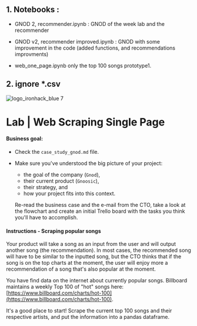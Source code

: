 ## 1. Notebooks :

- GNOD 2, recommender.ipynb : GNOD of the week lab and the recommender 

- GNOD v2, recommender improved.ipynb  : GNOD with some improvement in the code (added functions, and recommendations improvments)

- web_one_page.ipynb  only the top 100 songs prototype1.


## 2. ignore *.csv









![logo_ironhack_blue 7](https://user-images.githubusercontent.com/23629340/40541063-a07a0a8a-601a-11e8-91b5-2f13e4e6b441.png)

# Lab | Web Scraping Single Page

#### Business goal:

- Check the `case_study_gnod.md` file.
- Make sure you've understood the big picture of your project:

  - the goal of the company (`Gnod`),
  - their current product (`Gnoosic`),
  - their strategy, and
  - how your project fits into this context.

  Re-read the business case and the e-mail from the CTO, take a look at the flowchart and create an initial Trello board with the tasks you think you'll have to accomplish.

#### Instructions - Scraping popular songs

Your product will take a song as an input from the user and will output another song (the recommendation). In most cases, the recommended song will have to be similar to the inputted song, but the CTO thinks that if the song is on the top charts at the moment, the user will enjoy more a recommendation of a song that's also popular at the moment.

You have find data on the internet about currently popular songs. Billboard maintains a weekly Top 100 of "hot" songs here: [https://www.billboard.com/charts/hot-100](https://www.billboard.com/charts/hot-100).

It's a good place to start! Scrape the current top 100 songs and their respective artists, and put the information into a pandas dataframe.

